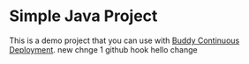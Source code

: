 # Simple Java Project
This is a demo project that you can use with [Buddy Continuous Deployment](https://buddy.works).
new chnge 1 github hook
hello change
